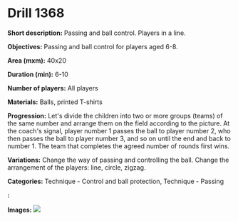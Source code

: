 # Drill 1368

**Short description:**
Passing and ball control. Players in a line.

**Objectives:**
Passing and ball control for players aged 6-8.

**Area (mxm):**
40x20

**Duration (min):**
6-10

**Number of players:**
All players

**Materials:**
Balls, printed T-shirts

**Progression:**
Let's divide the children into two or more groups (teams) of the same number and arrange them on the field according to the picture. At the coach's signal, player number 1 passes the ball to player number 2, who then passes the ball to player number 3, and so on until the end and back to number 1. The team that completes the agreed number of rounds first wins.

**Variations:**
Change the way of passing and controlling the ball. Change the arrangement of the players: line, circle, zigzag.

**Categories:**
Technique - Control and ball protection, Technique - Passing

**:**


**Images:**
![](https://www.coachingfutsal.com/\images\f3623d7f-9dcb-4047-8fca-53bd6da7acf0_172.png)

